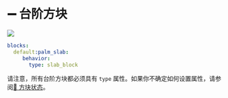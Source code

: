 # ➖️ 台阶方块

![](https://mo-mi.gitbook.io/xiaomomi-plugins/~gitbook/image?url=https%3A%2F%2F1836335287-files.gitbook.io%2F%7E%2Ffiles%2Fv0%2Fb%2Fgitbook-x-prod.appspot.com%2Fo%2Fspaces%252FOgvQ1fEJPROp7131PPlK%252Fuploads%252FmMPX3bkGsPOPFibv92nD%252Fimage.png%3Falt%3Dmedia%26token%3D1534470a-22fa-41cf-8a5f-e9a358288234\&width=768\&dpr=4\&quality=100\&sign=d2c74a38\&sv=2)

```yaml
blocks:
  default:palm_slab:
     behavior:
       type: slab_block
```

请注意，所有台阶方块都必须具有 `type` 属性。如果你不确定如何设置属性，请参阅[🔣 方块状态](https://mo-mi.gitbook.io/xiaomomi-plugins/craftengine/plugin-wiki/craftengine/add-new-contents/blocks/block-states)。
